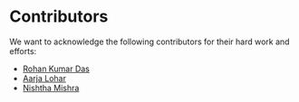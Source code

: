 # Contributors

We want to acknowledge the following contributors for their hard work and efforts:

- [Rohan Kumar Das](https://github.com/a34656) 
- [Aarja Lohar](https://github.com/lohaarja) 
- [Nishtha Mishra](https://github.com/nishb2715) 
